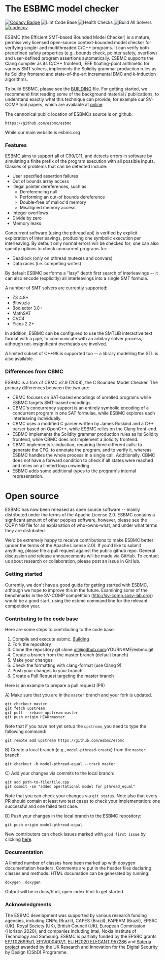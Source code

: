 # The ESBMC model checker

[![Codacy Badge](https://api.codacy.com/project/badge/Grade/d14d06e975644907a2eb9521e09ccfe4)](https://app.codacy.com/gh/esbmc/esbmc?utm_source=github.com&utm_medium=referral&utm_content=esbmc/esbmc&utm_campaign=Badge_Grade_Dashboard)
![Lint Code Base](https://github.com/esbmc/esbmc/workflows/Lint%20Code%20Base/badge.svg)
![Health Checks](https://github.com/esbmc/esbmc/workflows/Health%20Checks/badge.svg)
![Build All Solvers](https://github.com/esbmc/esbmc/workflows/Build%20All%20Solvers/badge.svg)
[![codecov](https://codecov.io/gh/esbmc/esbmc/branch/master/graph/badge.svg)](https://codecov.io/gh/esbmc/esbmc)




ESBMC (the Efficient SMT-based Bounded Model Checker) is a mature, permissively licensed open-source context-bounded model checker for verifying single- and multithreaded C/C++ programs. It can verify both predefined safety properties (e.g., bounds check, pointer safety, overflow) and user-defined program assertions automatically. ESBMC supports the Clang compiler as its C/C++ frontend, IEEE floating-point arithmetic for various SMT solvers, implements the Solidity grammar production rules as its Solidity frontend and state-of-the-art incremental BMC and k-induction algorithms.

To build ESBMC, please see the [BUILDING](https://github.com/esbmc/esbmc/blob/master/BUILDING.md) file. For getting started, we recommend first reading some of the background material / publications, to understand exactly what this technique can provide, for example our SV-COMP tool papers, which are available at [online](https://ssvlab.github.io/esbmc/publications.html).

The cannonical public location of ESBMCs source is on github:

    https://github.com/esbmc/esbmc

While our main website is esbmc.org

### Features

ESBMC aims to support all of C99/C11, and detects errors in software by simulating a finite prefix of the program execution with all possible inputs. Classes of problems that can be detected include:
 * User specified assertion failures
 * Out of bounds array access
 * Illegal pointer dereferences, such as:
   * Dereferencing null
   * Performing an out-of bounds dereference
   * Double-free of malloc'd memory
   * Misaligned memory access
 * Integer overflows
 * Divide by zero
 * Memory leaks

Concurrent software (using the pthread api) is verified by explicit exploration of interleavings, producing one symbolic execution per interleaving. By default only normal errors will be checked for; one can also specify options to check concurrent programs for:
 * Deadlock (only on pthread mutexes and convars)
 * Data races (i.e. competing writes)

By default ESBMC performs a "lazy" depth first search of interleavings -- it can also encode (explicitly) all interleavings into a single SMT formula.

A number of SMT solvers are currently supported:
 * Z3 4.8+
 * Bitwuzla
 * Boolector 3.0+
 * MathSAT
 * CVC4
 * Yices 2.2+

In addition, ESBMC can be configured to use the SMTLIB interactive text format with a pipe, to communicate with an arbitary solver process, although not-insignificant overheads are involved.

A limited subset of C++98 is supported too -- a library modelling the STL is also available.

### Differences from CBMC

ESBMC is a fork of CBMC v2.9 (2008), the C Bounded Model Checker. The primary differences between the two are:

* CBMC focuses on SAT-based encodings of unrolled programs while ESBMC targets SMT-based encodings.
* CBMC's concurrency support is an entirely symbolic encoding of a concurrent program in one SAT formulae, while ESBMC explores each interleaving individually.
* CBMC uses a modified C parser written by James Roskind and a C++ parser based on OpenC++, while ESBMC relies on the Clang front-end.
* ESBMC implements the Solidity grammar production rules as its Solidity frontend, while CBMC does not implement a Solidity frontend.
* CBMC implements k-induction, requiring three different calls: to generate the CFG, to annotate the program, and to verify it, whereas ESBMC handles the whole process in a single call. Additionally, CBMC does not have a forward condition to check if all states were reached and relies on a limited loop unwinding.
* ESBMC adds some additional types to the program's internal representation.

# Open source

ESBMC has now been released as open source software -- mainly distributed under the terms of the Apache License 2.0. ESBMC contains a signficant amount of other peoples software, however, please see the COPYING file for an explanation of who-owns-what, and under what terms they are distributed.

We'd be extremely happy to receive contributions to make ESBMC better (under the terms of the Apache License 2.0). If you'd like to submit anything, please file a pull request against the public github repo. General discussion and release announcements will be made via GitHub. To contact us about research or collaboration, please post an issue in GitHub.

### Getting started

Currently, we don't have a good guide for getting started with ESBMC, although we hope to improve this in the future. Examining some of the benchmarks in the SV-COMP competition (http://sv-comp.sosy-lab.org/) would be a good start, using the esbmc command line for the relevant competition year.

### Contributing to the code base

Here are some steps to contributing to the code base:

  1. Compile and execute esbmc. [Building](https://github.com/esbmc/esbmc/blob/master/BUILDING.md)
  1. Fork the repository
  1. Clone the repository git clone git@github.com:YOURNAME/esbmc.git
  1. Create a branch from the master branch (default branch)
  1. Make your changes
  1. Check the formatting with clang-format (use Clang 9)
  1. Push your changes to your branch
  1. Create a Pull Request targeting the master branch

Here is an example to prepare a pull request (PR)


A) Make sure that you are in the `master` branch and your fork is updated.

```
git checkout master
git fetch upstream
git pull --rebase upstream master
git push origin HEAD:master
```

Note that if you have not yet setup the `upstream`, you need to type the following command:

```
git remote add upstream https://github.com/esbmc/esbmc
```

B) Create a local branch (e.g., `model-pthread-create`) from the `master` branch:

```
git checkout -b model-pthread-equal --track master
```

C) Add your changes via commits to the local branch:

```
git add path-to-file/file.cpp
git commit -sm "added opertational model for pthread_equal"
```

Note that you can check your changes via `git status`.
Note also that every PR should contain at least two test cases
to check your implementation: one successful and one failed test case.

D) Push your changes in the local branch to the ESBMC repository:

```
git push origin model-pthread-equal
```

New contributors can check issues marked with `good first issue` by clicking [here](https://github.com/esbmc/esbmc/contribute).

### Documentation

A limited number of classes have been marked up with doxygen documentation headers. Comments are put in the header files declaring classes and methods. HTML documation can be generated by running:

    doxygen .doxygen

Output will be in docs/html, open index.html to get started.

### Acknowledgments

The ESBMC development was supported by various research funding agencies, including CNPq (Brazil), CAPES (Brazil), FAPEAM (Brazil), EPSRC (UK), Royal Society (UK), British Council (UK), European Commission (Horizon 2020), and companies including Intel, Nokia Institute of Technology and Samsung. ESBMC is partially funded by the EPSRC grants [EP/T026995/1](https://enncore.github.io), [EP/V000497/1](https://scorch-project.github.io), [EU H2020 ELEGANT 957286](https://www.elegant-h2020.eu) and [Soteria project](https://soteriaresearch.org) awarded by the UK Research and Innovation for the Digital Security by Design (DSbD) Programme.
